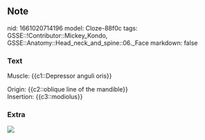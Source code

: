 ## Note
nid: 1661020714196
model: Cloze-88f0c
tags: GSSE::!Contributor::Mickey_Kondo, GSSE::Anatomy::Head_neck_and_spine::06._Face
markdown: false

### Text
Muscle: {{c1::Depressor anguli oris}}
<div>
  Origin: {{c2::oblique line of the mandible}}
</div>
<div>
  Insertion: {{c3::modiolus}}
</div>

### Extra
<img src=
"vzE821Hv9jhH8P7DP6kHRw_Depressor_anguli_oris_muscle_01.png">
